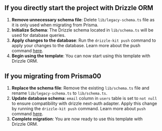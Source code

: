 ## If you directly start the project with Drizzle ORM

1. **Remove unnecessary schema file**: Delete `lib/legacy-schema.ts` file as it is only used when migrating from Prisma.
2. **Initialize Schema**: The Drizzle schema located in `lib/schema.ts` will be used for database queries.
2. **Apply changes to the database**: Run the `drizzle-kit push` command to apply your changes to the database. Learn more about the push command [here](https://orm.drizzle.team/kit-docs/overview#prototyping-with-db-push).
3. **Begin using the template**: You can now start using this template with Drizzle ORM.

## If you migrating from Prisma00

1. **Replace the schema file**: Remove the existing `lib/schema.ts` file and rename `lib/legacy-schema.ts` to `lib/schema.ts`.
2. **Update database schema**: `email` column in `users` table is set to `not null` to ensure compatibility with drizzle next-auth adapter. Apply this change by running the `drizzle-kit push` command. Learn more about `push` command [here](https://orm.drizzle.team/kit-docs/overview#prototyping-with-db-push).
3. **Complete migration**: You are now ready to use this template with Drizzle ORM.
